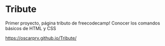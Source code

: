 # Tribute
Primer proyecto, página tributo de freecodecamp!
Conocer los comandos básicos de HTML y CSS

https://oscarprv.github.io/Tribute/
